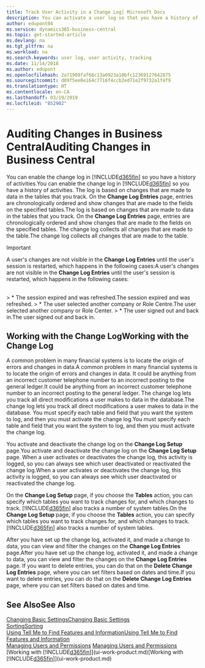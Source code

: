 ```yaml
---
title: Track User Activity in a Change Log| Microsoft Docs
description: You can activate a user log so that you have a history of any changes made to data in tracked tables.
author: edupont04
ms.service: dynamics365-business-central
ms.topic: get-started-article
ms.devlang: na
ms.tgt_pltfrm: na
ms.workload: na
ms.search.keywords: user log, user activity, tracking
ms.date: 11/14/2018
ms.author: edupont
ms.openlocfilehash: 2a71909faf66c13a0923a10bfc12369127642875
ms.sourcegitcommit: d09f5ee0e164c7716f4ccb2ed71e2f9732a1f4f9
ms.translationtype: HT
ms.contentlocale: en-CA
ms.lasthandoff: 03/19/2019
ms.locfileid: "852902"
---
```

# <a name="auditing-changes-in-business-central"></a><span data-ttu-id="90857-103">Auditing Changes in Business Central</span><span class="sxs-lookup"><span data-stu-id="90857-103">Auditing Changes in Business Central</span></span>

<span data-ttu-id="90857-104">You can enable the change log in [!INCLUDE[d365fin](includes/d365fin_md.md)] so you have a history of activities.</span><span class="sxs-lookup"><span data-stu-id="90857-104">You can enable the change log in [!INCLUDE[d365fin](includes/d365fin_md.md)] so you have a history of activities.</span></span> <span data-ttu-id="90857-105">The log is based on changes that are made to data in the tables that you track. On the **Change Log Entries** page, entries are chronologically ordered and show changes that are made to the fields on the specified tables.</span><span class="sxs-lookup"><span data-stu-id="90857-105">The log is based on changes that are made to data in the tables that you track. On the **Change Log Entries** page, entries are chronologically ordered and show changes that are made to the fields on the specified tables.</span></span> <span data-ttu-id="90857-106">The change log collects all changes that are made to the table.</span><span class="sxs-lookup"><span data-stu-id="90857-106">The change log collects all changes that are made to the table.</span></span>

> [!Important]
> <span data-ttu-id="90857-107">A user's changes are not visible in the **Change Log Entries** until the user's session is restarted, which happens in the following cases:</span><span class="sxs-lookup"><span data-stu-id="90857-107">A user's changes are not visible in the **Change Log Entries** until the user's session is restarted, which happens in the following cases:</span></span>
<br />
> * <span data-ttu-id="90857-108">The session expired and was refreshed.</span><span class="sxs-lookup"><span data-stu-id="90857-108">The session expired and was refreshed.</span></span>
> * <span data-ttu-id="90857-109">The user selected another company or Role Centre.</span><span class="sxs-lookup"><span data-stu-id="90857-109">The user selected another company or Role Center.</span></span>
> * <span data-ttu-id="90857-110">The user signed out and back in.</span><span class="sxs-lookup"><span data-stu-id="90857-110">The user signed out and back in.</span></span>

## <a name="working-with-the-change-log"></a><span data-ttu-id="90857-111">Working with the Change Log</span><span class="sxs-lookup"><span data-stu-id="90857-111">Working with the Change Log</span></span>

<span data-ttu-id="90857-112">A common problem in many financial systems is to locate the origin of errors and changes in data.</span><span class="sxs-lookup"><span data-stu-id="90857-112">A common problem in many financial systems is to locate the origin of errors and changes in data.</span></span> <span data-ttu-id="90857-113">It could be anything from an incorrect customer telephone number to an incorrect posting to the general ledger.</span><span class="sxs-lookup"><span data-stu-id="90857-113">It could be anything from an incorrect customer telephone number to an incorrect posting to the general ledger.</span></span> <span data-ttu-id="90857-114">The change log lets you track all direct modifications a user makes to data in the database.</span><span class="sxs-lookup"><span data-stu-id="90857-114">The change log lets you track all direct modifications a user makes to data in the database.</span></span> <span data-ttu-id="90857-115">You must specify each table and field that you want the system to log, and then you must activate the change log.</span><span class="sxs-lookup"><span data-stu-id="90857-115">You must specify each table and field that you want the system to log, and then you must activate the change log.</span></span>  

<span data-ttu-id="90857-116">You activate and deactivate the change log on the **Change Log Setup** page.</span><span class="sxs-lookup"><span data-stu-id="90857-116">You activate and deactivate the change log on the **Change Log Setup** page.</span></span> <span data-ttu-id="90857-117">When a user activates or deactivates the change log, this activity is logged, so you can always see which user deactivated or reactivated the change log.</span><span class="sxs-lookup"><span data-stu-id="90857-117">When a user activates or deactivates the change log, this activity is logged, so you can always see which user deactivated or reactivated the change log.</span></span>

<span data-ttu-id="90857-118">On the **Change Log Setup** page, if you choose the **Tables** action, you can specify which tables you want to track changes for, and which changes to track. [!INCLUDE[d365fin](includes/d365fin_md.md)] also tracks a number of system tables.</span><span class="sxs-lookup"><span data-stu-id="90857-118">On the **Change Log Setup** page, if you choose the **Tables** action, you can specify which tables you want to track changes for, and which changes to track. [!INCLUDE[d365fin](includes/d365fin_md.md)] also tracks a number of system tables.</span></span>

<span data-ttu-id="90857-119">After you have set up the change log, activated it, and made a change to data, you can view and filter the changes on the **Change Log Entries** page.</span><span class="sxs-lookup"><span data-stu-id="90857-119">After you have set up the change log, activated it, and made a change to data, you can view and filter the changes on the **Change Log Entries** page.</span></span> <span data-ttu-id="90857-120">If you want to delete entries, you can do that on the **Delete Change Log Entries** page, where you can set filters based on dates and time.</span><span class="sxs-lookup"><span data-stu-id="90857-120">If you want to delete entries, you can do that on the **Delete Change Log Entries** page, where you can set filters based on dates and time.</span></span>  

## <a name="see-also"></a><span data-ttu-id="90857-121">See Also</span><span class="sxs-lookup"><span data-stu-id="90857-121">See Also</span></span>
[<span data-ttu-id="90857-122">Changing Basic Settings</span><span class="sxs-lookup"><span data-stu-id="90857-122">Changing Basic Settings</span></span>](ui-change-basic-settings.md)  
[<span data-ttu-id="90857-123">Sorting</span><span class="sxs-lookup"><span data-stu-id="90857-123">Sorting</span></span>](ui-sorting.md)  
[<span data-ttu-id="90857-124">Using Tell Me to Find Features and Information</span><span class="sxs-lookup"><span data-stu-id="90857-124">Using Tell Me to Find Features and Information</span></span>](ui-search.md)  
<span data-ttu-id="90857-125">[Managing Users and Permissions](ui-how-users-permissions.md)  </span><span class="sxs-lookup"><span data-stu-id="90857-125">[Managing Users and Permissions](ui-how-users-permissions.md)  </span></span>  
<span data-ttu-id="90857-126">[Working with [!INCLUDE[d365fin](includes/d365fin_md.md)]](ui-work-product.md)</span><span class="sxs-lookup"><span data-stu-id="90857-126">[Working with [!INCLUDE[d365fin](includes/d365fin_md.md)]](ui-work-product.md)</span></span>  

